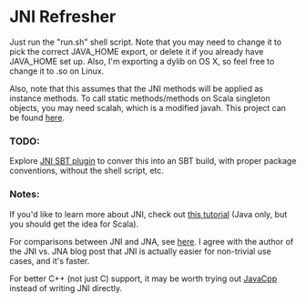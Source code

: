 # JNI Refresher

Just run the "run.sh" shell script. Note that you may need to change it to pick the correct JAVA_HOME export, or delete it if you already have JAVA_HOME set up. Also, I'm exporting a dylib on OS X, so feel free to change it to .so on Linux.

Also, note that this assumes that the JNI methods will be applied as instance methods. To call static methods/methods on Scala singleton objects, you may need scalah, which is a modified javah. This project can be found [here](https://github.com/wpc009/Scalah).

### TODO:

Explore [JNI SBT plugin](https://github.com/joprice/sbt-jni) to conver this into an SBT build, with proper package conventions, without the shell script, etc.

### Notes:

If you'd like to learn more about JNI, check out [this tutorial](http://www3.ntu.edu.sg/home/ehchua/programming/java/JavaNativeInterface.html) (Java only, but you should get the idea for Scala).

For comparisons between JNI and JNA, see [here](http://blog.caplin.com/2014/12/01/jnajni/). I agree with the author of the JNI vs. JNA blog post that JNI is actually easier for non-trivial use cases, and it's faster. 

For better C++ (not just C) support, it may be worth trying out [JavaCpp](https://github.com/bytedeco/javacpp) instead of writing JNI directly.
